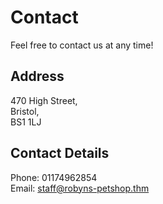 # Contact

Feel free to contact us at any time!

## Address
470 High Street,<br>
Bristol,<br>
BS1 1LJ<br>

## Contact Details
Phone: 01174962854<br>
Email: [staff@robyns-petshop.thm](mailto:staff@robyns-petshop.thm)
